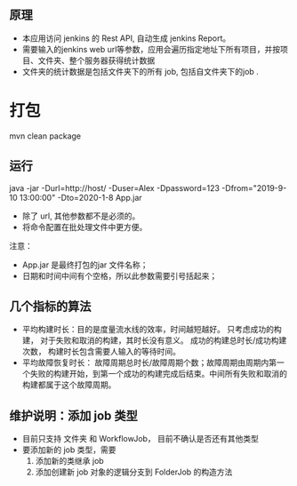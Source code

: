 ## 原理
- 本应用访问 jenkins 的 Rest API, 自动生成 jenkins Report。 
- 需要输入的jenkins web url等参数，应用会遍历指定地址下所有项目，并按项目、文件夹、整个服务器获得统计数据
- 文件夹的统计数据是包括文件夹下的所有 job, 包括自文件夹下的job .

  
 # 打包
 mvn clean package
  
  
 ## 运行
java -jar -Durl=http://host/ -Duser=Alex -Dpassword=123 -Dfrom="2019-9-10 13:00:00" -Dto=2020-1-8 App.jar
 
- 除了 url, 其他参数都不是必须的。 
- 将命令配置在批处理文件中更方便。 


注意：
- App.jar 是最终打包的jar 文件名称；
- 日期和时间中间有个空格，所以此参数需要引号括起来；
  
  
 ## 几个指标的算法
- 平均构建时长：目的是度量流水线的效率，时间越短越好。 只考虑成功的构建， 对于失败和取消的构建，其时长没有意义。 成功的构建总时长/成功构建次数， 构建时长包含需要人输入的等待时间。 
- 平均故障恢复时长： 故障周期总时长/故障周期个数；故障周期由周期内第一个失败的构建开始，到第一个成功的构建完成后结束。中间所有失败和取消的构建都属于这个故障周期。  
 

## 维护说明：添加 job 类型
- 目前只支持 文件夹 和 WorkflowJob， 目前不确认是否还有其他类型
- 要添加新的 job 类型，需要
  1. 添加新的类继承 job 
  2. 添加创建新 job 对象的逻辑分支到 FolderJob 的构造方法
